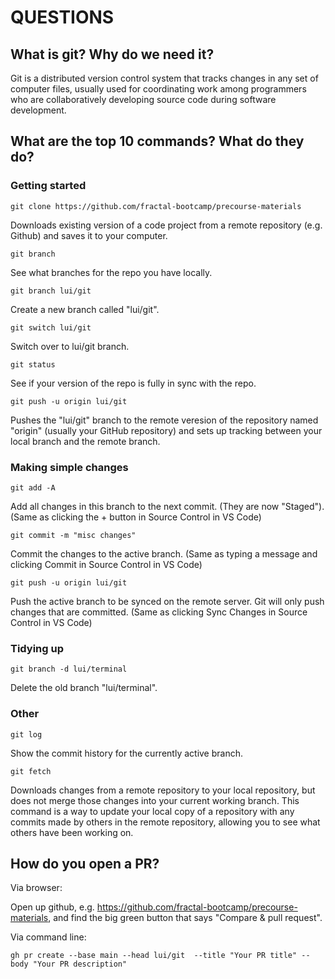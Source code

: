QUESTIONS
==============================================================


What is git? Why do we need it?
--------------------------------------------------------------

Git is a distributed version control system that tracks changes in any set of computer files, usually used for coordinating work among programmers who are collaboratively developing source code during software development. 


What are the top 10 commands? What do they do?
--------------------------------------------------------------

### Getting started

```
git clone https://github.com/fractal-bootcamp/precourse-materials
```
Downloads existing version of a code project from a remote repository (e.g. Github) and saves it to your computer.

```
git branch
```
See what branches for the repo you have locally.

```
git branch lui/git
```
Create a new branch called "lui/git".

```
git switch lui/git
```
Switch over to lui/git branch.

```
git status
```
See if your version of the repo is fully in sync with the repo.

```
git push -u origin lui/git
```
Pushes the "lui/git" branch to the remote veresion of the repository named "origin" (usually your GitHub repository) and sets up tracking between your local branch and the remote branch.



### Making simple changes

```
git add -A
```
Add all changes in this branch to the next commit. (They are now "Staged").
(Same as clicking the + button in Source Control in VS Code)

```
git commit -m "misc changes"
```
Commit the changes to the active branch.
(Same as typing a message and clicking Commit in Source Control in VS Code)


```
git push -u origin lui/git
```
Push the active branch to be synced on the remote server. Git will only push changes that are committed.
(Same as clicking Sync Changes in Source Control in VS Code)



### Tidying up
```
git branch -d lui/terminal
```
Delete the old branch "lui/terminal".


### Other
```
git log
```
Show the commit history for the currently active branch.


```
git fetch
```
Downloads changes from a remote repository to your local repository, but does not merge those changes into your current working branch. This command is a way to update your local copy of a repository with any commits made by others in the remote repository, allowing you to see what others have been working on.


How do you open a PR?
--------------------------------------------------------------

Via browser:

Open up github, e.g. https://github.com/fractal-bootcamp/precourse-materials, and find the big green button that says "Compare & pull request".

Via command line:
```
gh pr create --base main --head lui/git  --title "Your PR title" --body "Your PR description"
```